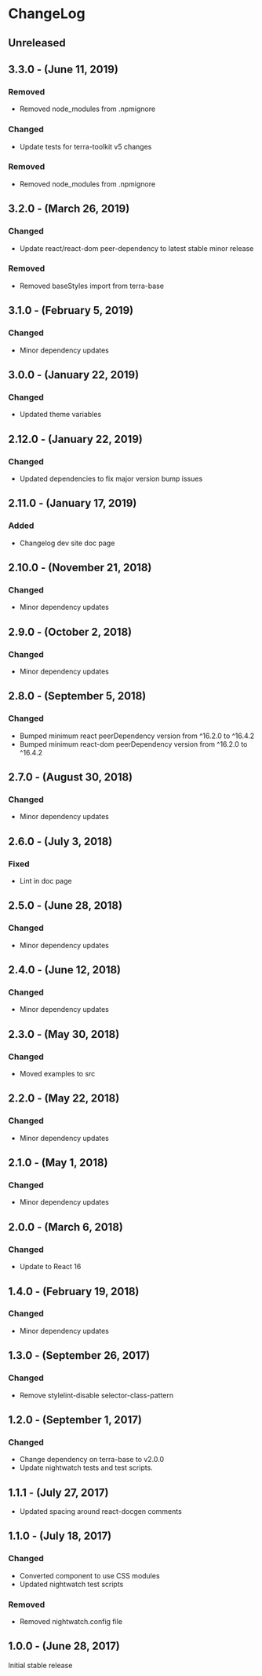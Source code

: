 ChangeLog
=========

Unreleased
----------

3.3.0 - (June 11, 2019)
----------
### Removed
* Removed node_modules from .npmignore

### Changed
* Update tests for terra-toolkit v5 changes

### Removed
* Removed node_modules from .npmignore

3.2.0 - (March 26, 2019)
----------
### Changed
* Update react/react-dom peer-dependency to latest stable minor release

### Removed
* Removed baseStyles import from terra-base

3.1.0 - (February 5, 2019)
----------
### Changed
* Minor dependency updates

3.0.0 - (January 22, 2019)
----------
### Changed
* Updated theme variables

2.12.0 - (January 22, 2019)
----------
### Changed
* Updated dependencies to fix major version bump issues

2.11.0 - (January 17, 2019)
----------
### Added
* Changelog dev site doc page

2.10.0 - (November 21, 2018)
----------
### Changed
* Minor dependency updates

2.9.0 - (October 2, 2018)
----------
### Changed
* Minor dependency updates

2.8.0 - (September 5, 2018)
----------
### Changed
* Bumped minimum react peerDependency version from ^16.2.0 to ^16.4.2
* Bumped minimum react-dom peerDependency version from ^16.2.0 to ^16.4.2

2.7.0 - (August 30, 2018)
----------
### Changed
* Minor dependency updates

2.6.0 - (July 3, 2018)
----------
### Fixed
* Lint in doc page

2.5.0 - (June 28, 2018)
----------
### Changed
* Minor dependency updates

2.4.0 - (June 12, 2018)
----------
### Changed
* Minor dependency updates

2.3.0 - (May 30, 2018)
----------
### Changed
* Moved examples to src

2.2.0 - (May 22, 2018)
----------
### Changed
* Minor dependency updates

2.1.0 - (May 1, 2018)
----------
### Changed
* Minor dependency updates

2.0.0 - (March 6, 2018)
----------
### Changed
* Update to React 16

1.4.0 - (February 19, 2018)
----------
### Changed
* Minor dependency updates

1.3.0 - (September 26, 2017)
-----------------
### Changed
* Remove stylelint-disable selector-class-pattern

1.2.0 - (September 1, 2017)
-----------------
### Changed
* Change dependency on terra-base to v2.0.0
* Update nightwatch tests and test scripts.

1.1.1 - (July 27, 2017)
-----------------
* Updated spacing around react-docgen comments

1.1.0 - (July 18, 2017)
-----------------
### Changed
* Converted component to use CSS modules
* Updated nightwatch test scripts

### Removed
* Removed nightwatch.config file

1.0.0 - (June 28, 2017)
-----------------
Initial stable release
